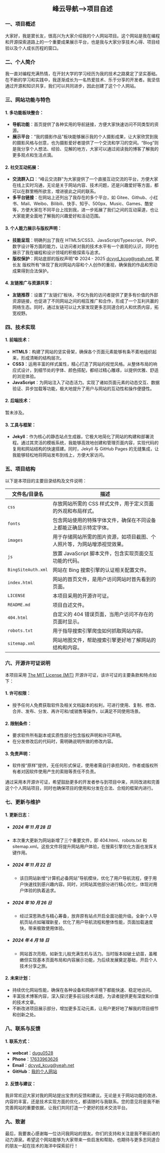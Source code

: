 ## <center>峰云导航—>项目自述</center>

### 一、项目概述
大家好，我是窦长友，很高兴为大家介绍我的个人网站项目。这个网站是我在编程和开源探索道路上的一个重要成果展示平台，也是我与大家分享技术心得、项目经验以及个人成长历程的窗口。

### 二、个人简介
我一直对编程充满热情，在开封大学的学习经历为我的技术之路奠定了坚实基础。在不断的学习和实践中，我逐渐成长为一名热爱技术、乐于分享的开发者。我坚信通过开源和知识共享，我们可以共同进步，因此创建了这个个人网站。

### 三、网站功能与特色

#### 1. 多功能板块整合：
- **导航功能**：首页提供了各种实用的导航链接，方便大家快速访问不同类型的资源。
- **展示平台**：“我的摄影作品”板块能够展示我的个人摄影成果，让大家欣赏到我的摄影风格与创意，也为摄影爱好者提供了一个交流和学习的空间。“Blog”则是我分享个人想法、经验、见解的地方，大家可以通过阅读我的博客了解我的更多观点和生活点滴。

#### 2. 社交互动拓展：
- **交流群入口**：“峰云交流群”为大家提供了一个直接互动交流的平台，方便大家在线上实时沟通，无论是关于网站内容、技术问题，还是兴趣爱好等方面，都可以在群里畅所欲言，增进彼此之间的联系。
- **多平台链接**：在网站上还列出了我存在的多个平台，如 Gitee、Github、小红书、Mail、Weibo、Bilibili、快手、知乎、500px、Music、Games、酷安等，方便大家在不同平台上找到我，进一步拓展了我们之间的互动渠道，也让大家能更全面地了解我的兴趣爱好和活动范围。

#### 3. 个人能力展示与版权声明：
- **技能呈现**：明确列出了我在 HTML5/CSS3、JavaScript/Typescript、PHP、数字设计等方面的能力，让访问者对我的技术水平有一个直观的认识，同时也展示了我在编程和设计领域的积极探索与追求。
- **版权保护**：网站底部的版权声明“© 2024 - 2025 dcyyd_kcug@yeah.net, 窦长友 版权所有”体现了我对网站内容和个人创作的重视，确保我的作品和劳动成果得到合法保护。

#### 4. 友链推广与资源共享：
- **友链推荐**：设置了“友链们”板块，不仅为我的访问者提供了更多有价值的外部资源链接，也促进了不同网站之间的相互推广和合作，形成了一个互利共赢的网络生态。同时，通过友链可以让大家发现更多志同道合的人和优质内容，拓宽视野。

### 四、技术实现

#### 1. 前端技术：
- **HTML5**：构建了网站的坚实骨架，确保各个页面元素能够有条不紊地组织起来，形成清晰的结构层次。
- **CSS3**：运用丰富的样式属性，精心打造了网站的视觉风格。从整体布局的响应式设计，到细节处的字体、颜色搭配，都经过精心雕琢，以提供优雅、舒适的浏览体验。
- **JavaScript**：为网站注入了动态活力。实现了诸如页面元素的动态交互、数据验证、异步加载等功能，极大地提升了用户与网站的互动性和操作便捷性。

#### 2. 后端技术：
暂未涉及。

#### 3. 工具与框架：
- **Jekyll**：作为核心的静态站点生成器，它极大地简化了网站的构建和部署流程。通过其灵活的模板系统，我能够高效地创建和管理页面内容，实现代码的复用和网站结构的快速搭建。同时，Jekyll 与 GitHub Pages 的无缝集成，让我能够轻松地将网站发布到线上，方便大家访问。

### 五、项目结构
以下是本项目的主要目录结构及文件说明：

| 文件名/目录名 | 描述 |
| ---- | ---- |
| `css` | 存放网站所需的 CSS 样式文件，用于定义页面的外观和布局样式。 |
| `fonts` | 包含网站使用的特殊字体文件，确保在不同设备上都能正确显示特定字体。 |
| `images` | 用于存储网站所需的图片资源，如项目截图、个人照片等，为网站增添视觉效果。 |
| `js` | 放置 JavaScript 脚本文件，包含实现页面交互功能的代码。 |
| `BingSiteAuth.xml` | 网站在 Bing 搜索引擎的认证相关配置文件。 |
| `index.html` | 网站的首页文件，是用户访问网站时首先看到的页面。 |
| `LICENSE` | 本项目采用的开源许可证。 |
| `README.md` | 项目自述文件。 |
| `404.html` | 自定义的 404 错误页面，当用户访问不存在的页面时显示。 |
| `robots.txt` | 用于指导搜索引擎爬虫如何抓取网站内容。 |
| `sitemap.xml` | 网站地图文件，帮助搜索引擎更好地了解网站的结构和内容。 | 

### 六、开源许可证说明
本项目采用  <a href="https://mit-license.org/">The MIT License (MIT)</a> 开源许可证，该许可证的主要条款和特点如下：

#### 1. 许可权限：
- 授予任何人免费获取软件及相关文档副本的权利，可进行使用、复制、修改、合并、发布、分发、再许可和/或销售等操作，以满足不同使用场景。

#### 2. 限制条件：
- 要求软件所有副本或实质性部分包含版权声明和许可声明。
- 在分发修改后的代码时，需明确说明所做的修改内容。

#### 3. 免责声明：
- 软件按“原样”提供，无任何形式保证，使用者需自行承担风险，作者或版权所有者对因软件使用产生的索赔等责任不负责。

通过采用本开源许可证，希望鼓励更多的开发者参与到项目中来，共同改进和完善这个个人网站项目，同时也确保项目的使用和分发在合法、合规的框架内进行。

### 七、更新与维护

#### 1. 更新日志：
- #####  **2024 年 11 月 28 日**
 - 本次重大更新为网站新增了三个重要文件，即 404.html、robots.txt 和 sitemap.xml。这些文件将提升网站用户体验，在搜索引擎优化方面也发挥关键作用。

- ##### **2024 年 11 月 22 日**
	- 该日网站新增“计算机必备网站”导航模块，优化了用户导航流程，便于用户快速找到感兴趣内容。同时，对网站其他部分进行精心优化，体现对用户体验的执着追求。

- ##### **2024 年 10 月 26 日**
	- 经过深思熟虑与精心筹备，放弃原有站点开启全面功能升级。全新个人导航页站点如璀璨新星，优化了用户导航流程和整体性能，页面加载速度快，带来极致使用体验。

- ##### **2024 年 4 月 18 日**
	- 网站首次亮相，如新生儿般充满生机与活力。当时版本如破土幼苗，虽稚嫩但实现基本页面布局和内容展示功能，为后续发展奠定基础，开启个人技术分享之旅。

#### 2. 未来计划：
- 持续优化网站性能，确保在各种设备和网络环境下都能快速、稳定地访问。
- 丰富技术博客内容，深入探讨更多前沿技术话题，为读者提供更有深度和价值的技术文章。
- 不断改进项目展示部分，增加更多互动元素，让用户更好地了解我的项目细节和创新之处。

### 八、联系与反馈

#### 1. 联系方式：
- **webcat**：<a href="https://weixin.qq.com/?lang=en_US&target=https%3A%2F%2Fwx.qq.com%2F%3Flang%3Den_US%23">dugu0528</a>
- **Phone**：<a href="tel:17633963626">17633963626</a>
- **Email**：<a href="mailto:dcyyd_kcug@yeah.net">dcyyd_kcug@yeah.net</a>
- **GitHub**：<a href="https://github.io/dcyyd">我的个人网站</a></p>

#### 2. 反馈与建议：
我非常欢迎大家对我的网站提出宝贵的反馈和建议。无论是关于网站功能的改进、内容的丰富，还是技术实现方面的优化，都请随时与我联系。您的意见将是我不断完善网站的重要依据，让我们共同打造一个更好的技术交流平台。

### 九、致谢
最后，我要衷心感谢每一位访问我网站的朋友。你们的支持和关注是我不断前进的动力源泉。希望这个网站能够为大家带来一些启发和帮助，也期待与更多志同道合的朋友一起在技术的海洋中探索前行！
